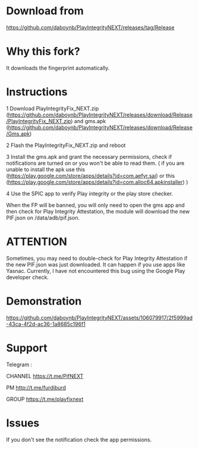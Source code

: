 # Download from 
https://github.com/daboynb/PlayIntegrityNEXT/releases/tag/Release

# Why this fork?
It downloads the fingerprint automatically.

# Instructions

1 Download PlayIntegrityFix_NEXT.zip (https://github.com/daboynb/PlayIntegrityNEXT/releases/download/Release/PlayIntegrityFix_NEXT.zip) and gms.apk (https://github.com/daboynb/PlayIntegrityNEXT/releases/download/Release/Gms.apk)

2 Flash the PlayIntegrityFix_NEXT.zip and reboot

3 Install the gms.apk and grant the necessary permissions, check if notifications are turned on or you won't be able to read them.
( if you are unable to install the apk use this (https://play.google.com/store/apps/details?id=com.aefyr.sai)  or this (https://play.google.com/store/apps/details?id=com.alloc64.apkinstaller) )

4 Use the SPIC app to verify Play integrity or the play store checker.

When the FP will be banned, you will only need to open the gms app and then check for Play Integrity Attestation, the module will download the new PIF.json on /data/adb/pif.json.

# ATTENTION
Sometimes, you may need to double-check for Play Integrity Attestation if the new PIF.json was just downloaded.
It can happen if you use apps like Yasnac. Currently, I have not encountered this bug using the Google Play developer check.

# Demonstration


https://github.com/daboynb/PlayIntegrityNEXT/assets/106079917/2f5999ad-43ca-4f2d-ac36-1a8685c196f1


# Support
Telegram :

CHANNEL https://t.me/PifNEXT

PM http://t.me/furdiburd 

GROUP https://t.me/playfixnext

# Issues

If you don't see the notification check the app permissions.
